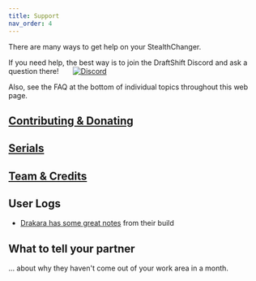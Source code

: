 ```yaml
---
title: Support
nav_order: 4
---
```

<!-- Use the page layout at TOC.md:  https://github.com/sdylewski/StealthChanger/blob/main/docs/TOC.md -->

There are many ways to get help on your StealthChanger. 

If you need help, the best way is to join the DraftShift Discord and ask a question there!&nbsp;&nbsp;&nbsp;&nbsp;&nbsp;&nbsp;
 <a href="https://discord.gg/draftshift" target="_blank" alt="Join our Discord">![Discord](https://img.shields.io/discord/1226846451028725821?logo=discord&logoColor=%23ffffff&label=Join%20our%20Discord&labelColor=%237785cc&color=%23adf5ff)</a>

Also, see the FAQ at the bottom of individual topics throughout this web page.

## [Contributing & Donating](Support/Contributing-and-Donating.md)
##  [Serials](Support/Serials.md)
## [Team & Credits](Support/Team-and-Credits.md)

## User Logs
* [Drakara has some great notes](https://github.com/drake7707/Drakarah3DPrinter/blob/main/README.md) from their build

## What to tell your partner 
... about why they haven't come out of your work area in a month.
